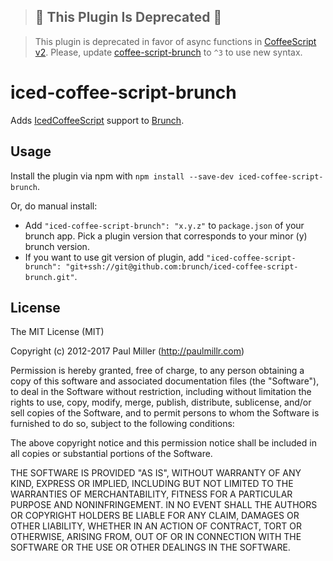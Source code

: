 > ## 🚧 This Plugin Is Deprecated 🚧

> This plugin is deprecated in favor of async functions in [CoffeeScript v2](https://coffeescript.org/#async-functions). Please, update [coffee-script-brunch](https://github.com/brunch/coffee-script-brunch) to `^3` to use new syntax.

# iced-coffee-script-brunch

Adds [IcedCoffeeScript](http://maxtaco.github.com/coffee-script/) support to [Brunch].

## Usage

Install the plugin via npm with `npm install --save-dev iced-coffee-script-brunch`.

Or, do manual install:

* Add `"iced-coffee-script-brunch": "x.y.z"` to `package.json` of your brunch app. Pick a plugin version that corresponds to your minor (y) brunch version.
* If you want to use git version of plugin, add
`"iced-coffee-script-brunch": "git+ssh://git@github.com:brunch/iced-coffee-script-brunch.git"`.

## License

The MIT License (MIT)

Copyright (c) 2012-2017 Paul Miller (http://paulmillr.com)

Permission is hereby granted, free of charge, to any person obtaining a copy
of this software and associated documentation files (the "Software"), to deal
in the Software without restriction, including without limitation the rights
to use, copy, modify, merge, publish, distribute, sublicense, and/or sell
copies of the Software, and to permit persons to whom the Software is
furnished to do so, subject to the following conditions:

The above copyright notice and this permission notice shall be included in
all copies or substantial portions of the Software.

THE SOFTWARE IS PROVIDED "AS IS", WITHOUT WARRANTY OF ANY KIND, EXPRESS OR
IMPLIED, INCLUDING BUT NOT LIMITED TO THE WARRANTIES OF MERCHANTABILITY,
FITNESS FOR A PARTICULAR PURPOSE AND NONINFRINGEMENT. IN NO EVENT SHALL THE
AUTHORS OR COPYRIGHT HOLDERS BE LIABLE FOR ANY CLAIM, DAMAGES OR OTHER
LIABILITY, WHETHER IN AN ACTION OF CONTRACT, TORT OR OTHERWISE, ARISING FROM,
OUT OF OR IN CONNECTION WITH THE SOFTWARE OR THE USE OR OTHER DEALINGS IN
THE SOFTWARE.

<!-- References -->

[Brunch]: http://brunch.io

